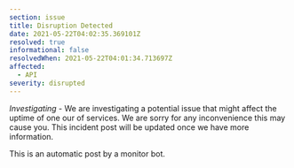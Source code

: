 ```yaml
---
section: issue
title: Disruption Detected
date: 2021-05-22T04:02:35.369101Z
resolved: true
informational: false
resolvedWhen: 2021-05-22T04:01:34.713697Z
affected:
  - API
severity: disrupted
---
```

*Investigating* - We are investigating a potential issue that might affect the uptime of one our of services. We are sorry for any inconvenience this may cause you. This incident post will be updated once we have more information.

This is an automatic post by a monitor bot.
        